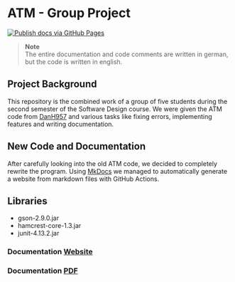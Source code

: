 # ATM - Group Project
[![Publish docs via GitHub Pages](https://github.com/thieleju/ATM/actions/workflows/mkdocs-gh-pages.yml/badge.svg?branch=main)](https://github.com/thieleju/ATM/actions/workflows/mkdocs-gh-pages.yml)

> **Note** <br>
> The entire documentation and code comments are written in german, but the code is written in english.


## Project Background

This repository is the combined work of a group of five students during the second semester of the Software Design course.
We were given the ATM code from [DanH957](https://github.com/DanH957/ATM-Machine) and various tasks like fixing errors, implementing features and writing documentation.


## New Code and Documentation

After carefully looking into the old ATM code, we decided to completely rewrite the program.
Using [MkDocs](https://www.mkdocs.org/) we managed to automatically generate a website from markdown files with GitHub Actions.

## Libraries

- gson-2.9.0.jar
- hamcrest-core-1.3.jar
- junit-4.13.2.jar

### Documentation [Website](https://atm.node5.de/)

### Documentation [PDF](https://github.com/thieleju/ATM/raw/gh-pages/docs.pdf)